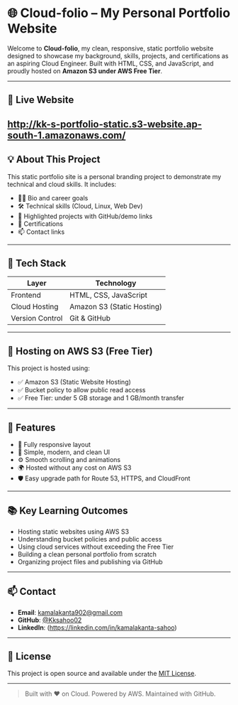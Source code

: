 # 🌐 Cloud-folio – My Personal Portfolio Website

Welcome to **Cloud-folio**, my clean, responsive, static portfolio website designed to showcase my background, skills, projects, and certifications as an aspiring Cloud Engineer. Built with HTML, CSS, and JavaScript, and proudly hosted on **Amazon S3 under AWS Free Tier**.

---

## 🔗 Live Website

http://kk-s-portfolio-static.s3-website.ap-south-1.amazonaws.com/
---

## 💡 About This Project

This static portfolio site is a personal branding project to demonstrate my technical and cloud skills. It includes:

- 🧑‍💻 Bio and career goals
- 🛠️ Technical skills (Cloud, Linux, Web Dev)
- 📂 Highlighted projects with GitHub/demo links
- 🧾 Certifications
- 📫 Contact links

---

## 🧰 Tech Stack

| Layer         | Technology            |
|---------------|------------------------|
| Frontend      | HTML, CSS, JavaScript  |
| Cloud Hosting | Amazon S3 (Static Hosting) |
| Version Control | Git & GitHub         |

---

## 🚀 Hosting on AWS S3 (Free Tier)

This project is hosted using:
- ✅ Amazon S3 (Static Website Hosting)
- ✅ Bucket policy to allow public read access
- ✅ Free Tier: under 5 GB storage and 1 GB/month transfer

---

## 📌 Features

- 📱 Fully responsive layout
- 🌙 Simple, modern, and clean UI
- ⚙️ Smooth scrolling and animations
- 🌍 Hosted without any cost on AWS S3
- 🛡️ Easy upgrade path for Route 53, HTTPS, and CloudFront

---

## 📚 Key Learning Outcomes

- Hosting static websites using AWS S3
- Understanding bucket policies and public access
- Using cloud services without exceeding the Free Tier
- Building a clean personal portfolio from scratch
- Organizing project files and publishing via GitHub

---

## 📫 Contact

- **Email**: kamalakanta902@gmail.com
- **GitHub**: [@Kksahoo02](https://github.com/Kksahoo02)  
- **LinkedIn**: (https://linkedin.com/in/kamalakanta-sahoo)

---

## 📜 License

This project is open source and available under the [MIT License](LICENSE).

---

> Built with ❤️ on Cloud. Powered by AWS. Maintained with GitHub.

